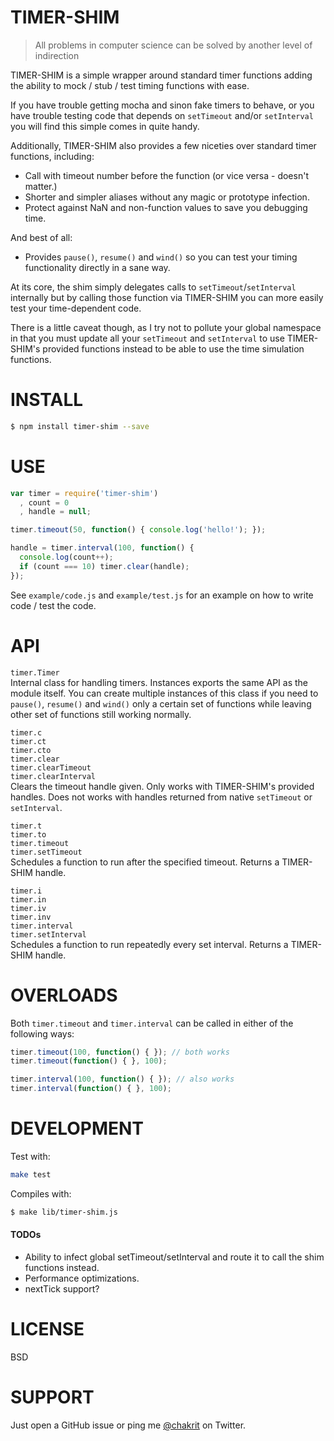 
# TIMER-SHIM

> All problems in computer science can be solved by another level of indirection

TIMER-SHIM is a simple wrapper around standard timer functions adding the ability to mock
/ stub / test timing functions with ease.

If you have trouble getting mocha and sinon fake timers to behave, or you have trouble
testing code that depends on `setTimeout` and/or `setInterval` you will find this simple
comes in quite handy.

Additionally, TIMER-SHIM also provides a few niceties over standard timer functions,
including:

* Call with timeout number before the function (or vice versa - doesn't matter.)
* Shorter and simpler aliases without any magic or prototype infection.
* Protect against NaN and non-function values to save you debugging time.

And best of all:

* Provides `pause()`, `resume()` and `wind()` so you can test your timing functionality
  directly in a sane way.

At its core, the shim simply delegates calls to `setTimeout`/`setInterval` internally but
by calling those function via TIMER-SHIM you can more easily test your time-dependent
code.

There is a little caveat though, as I try not to pollute your global namespace in that you
must update all your `setTimeout` and `setInterval` to use TIMER-SHIM's provided functions
instead to be able to use the time simulation functions.

# INSTALL

```sh
$ npm install timer-shim --save
```

# USE

```js
var timer = require('timer-shim')
  , count = 0
  , handle = null;

timer.timeout(50, function() { console.log('hello!'); });

handle = timer.interval(100, function() {
  console.log(count++);
  if (count === 10) timer.clear(handle);
});
```

See `example/code.js` and `example/test.js` for an example on how to write code / test the
code.

# API

`timer.Timer`  
Internal class for handling timers. Instances exports the same API as the module itself.
You can create multiple instances of this class if you need to `pause()`, `resume()` and
`wind()` only a certain set of functions while leaving other set of functions still
working normally.

`timer.c`  
`timer.ct`  
`timer.cto`  
`timer.clear`  
`timer.clearTimeout`  
`timer.clearInterval`  
Clears the timeout handle given. Only works with TIMER-SHIM's provided handles. Does not
works with handles returned from native `setTimeout` or `setInterval`.

`timer.t`  
`timer.to`  
`timer.timeout`  
`timer.setTimeout`  
Schedules a function to run after the specified timeout. Returns a TIMER-SHIM handle.

`timer.i`  
`timer.in`  
`timer.iv`  
`timer.inv`  
`timer.interval`  
`timer.setInterval`  
Schedules a function to run repeatedly every set interval. Returns a TIMER-SHIM handle.

# OVERLOADS

Both `timer.timeout` and `timer.interval` can be called in either of the following ways:

```js
timer.timeout(100, function() { }); // both works
timer.timeout(function() { }, 100);

timer.interval(100, function() { }); // also works
timer.interval(function() { }, 100);
```

# DEVELOPMENT

Test with:

```sh
make test
```

Compiles with:

```sh
$ make lib/timer-shim.js
```

#### TODOs

* Ability to infect global setTimeout/setInterval and route it to call the shim functions
  instead.
* Performance optimizations.
* nextTick support?

# LICENSE

BSD

# SUPPORT

Just open a GitHub issue or ping me [@chakrit](http://twitter.com/chakrit) on Twitter.

